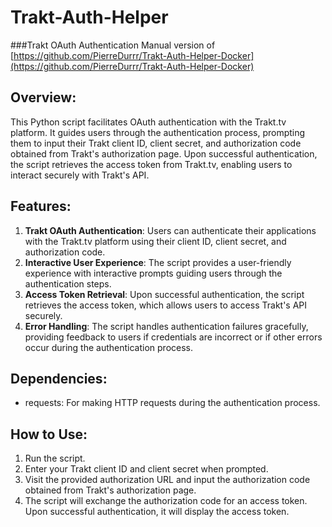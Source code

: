 # Trakt-Auth-Helper
###Trakt OAuth Authentication
Manual version of [https://github.com/PierreDurrr/Trakt-Auth-Helper-Docker](https://github.com/PierreDurrr/Trakt-Auth-Helper-Docker)

## Overview:
This Python script facilitates OAuth authentication with the Trakt.tv platform. It guides users through the authentication process, prompting them to input their Trakt client ID, client secret, and authorization code obtained from Trakt's authorization page. Upon successful authentication, the script retrieves the access token from Trakt.tv, enabling users to interact securely with Trakt's API.

## Features:
1. **Trakt OAuth Authentication**: Users can authenticate their applications with the Trakt.tv platform using their client ID, client secret, and authorization code.
2. **Interactive User Experience**: The script provides a user-friendly experience with interactive prompts guiding users through the authentication steps.
3. **Access Token Retrieval**: Upon successful authentication, the script retrieves the access token, which allows users to access Trakt's API securely.
4. **Error Handling**: The script handles authentication failures gracefully, providing feedback to users if credentials are incorrect or if other errors occur during the authentication process.

## Dependencies:
- requests: For making HTTP requests during the authentication process.

## How to Use:
1. Run the script.
2. Enter your Trakt client ID and client secret when prompted.
3. Visit the provided authorization URL and input the authorization code obtained from Trakt's authorization page.
4. The script will exchange the authorization code for an access token. Upon successful authentication, it will display the access token.

